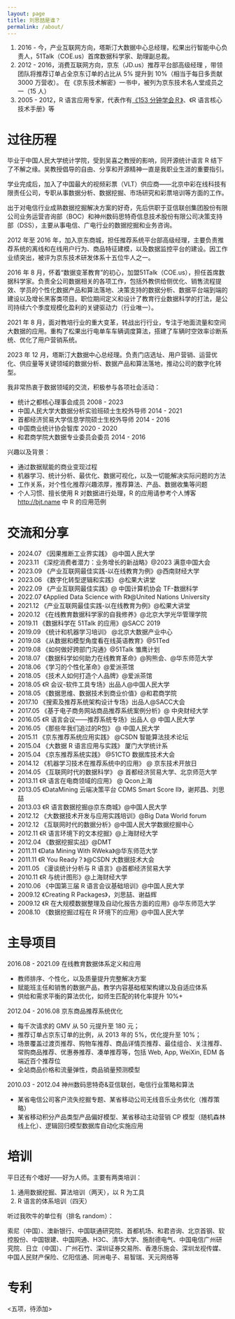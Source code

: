 ```yaml
---
layout: page
title: 刘思喆是谁？
permalink: /about/
---
```


1. 2016 - 今，产业互联网方向，塔斯汀大数据中心总经理，松果出行智能中心负责人，51Talk（COE.us）首席数据科学家、助理副总裁。
2. 2012 - 2016，消费互联网方向，京东（JD.us）推荐平台部高级经理 ，带领团队将推荐订单占全京东订单的占比从 5% 提升到 10%（相当于每日多贡献 3000 万营收）。
在《京东技术解密》一书中，被列为京东技术名人堂成员之一（15 人）
1. 2005 - 2012，R 语言应用专家，代表作有[《153 分钟学会Ｒ》](https://mirrors.tuna.tsinghua.edu.cn/CRAN/)、《R 语言核心技术手册》等

# 过往历程

毕业于中国人民大学统计学院，受到吴喜之教授的影响，同开源统计语言 R 结下了不解之缘。吴教授倡导的自由、分享和开源精神一直是我职业生涯的重要指引。

学业完成后，加入了中国最大的视频彩票（VLT）供应商——北京中彩在线科技有限责任公司，专职从事数据分析、数据挖掘、市场研究和彩票培训等方面的工作。

出于对电信行业成熟数据挖掘解决方案的好奇，先后供职于亚信联创集团股份有限公司业务运营咨询部（BOC）和神州数码思特奇信息技术股份有限公司决策支持部（DSS），主要从事电信、广电行业的数据挖掘和业务咨询。

2012 年至 2016 年，加入京东商城，担任推荐系统平台部高级经理，主要负责推荐系统的离线和在线用户行为、商品特征建模，以及数据监控平台的建设。因工作业绩突出，被评为京东技术研发体系十五位牛人之一。

2016 年 8 月，怀着“数据变革教育”的初心，加盟51Talk（COE.us），担任首席数据科学家。负责全公司数据相关的各项工作，包括外教供给侧优化、销售流程提效、学员的个性化数据产品和算法落地、决策支持的数据分析、数据平台端到端的建设以及增长黑客类项目。职位期间定义和设计了教育行业数据科学的打法，是公司持续六个季度规模化盈利的关键驱动力（行业唯一）。

2021 年 8 月，面对教培行业的重大变革，转战出行行业，专注于地面流量和空间大数据的应用。重构了松果出行电单车车辆调度算法，搭建了车辆时空效率诊断系统、优化了用户营销系统。

2023 年 12 月，塔斯汀大数据中心总经理。负责门店选址、用户营销、运营优化、供应量等关键领域的数据分析、数据产品和算法落地，推动公司的数字化转型。

我非常热衷于数据领域的交流，积极参与各项社会活动：

- 统计之都核心理事会成员 2008 - 2023
- 中国人民大学大数据分析实验班硕士生校外导师 2014 - 2021
- 首都经济贸易大学信息学院硕士生校外导师 2014 - 2016
- 中国商业统计协会智库 2020 - 2020
- 和君商学院大数据专业委员会委员 2014 - 2016

兴趣以及背景：

- 通过数据赋能的商业变现过程
- 机器学习、统计分析、最优化、数据可视化，以及一切能解决实际问题的方法
- 工作关系，对个性化推荐兴趣浓厚，推荐算法、产品、数据收集等问题
- 个人习惯、擅长使用 R 对数据进行处理，R 的应用请参考个人博客 <http://bjt.name> 中 R 的应用范例


# 交流和分享

- 2024.07 《因果推断工业界实践》 @中国人民大学
- 2023.11 《深挖消费者潜力：业务增长的新战略》@2023 满意中国大会
- 2023.09 《产业互联网最佳实践-以在线教育为例》@西南财经大学
- 2023.06 《数字化转型逻辑和实践》 @松果大讲堂
- 2022.09 《产业互联网最佳实践》@ 中国计算机协会 TF-数据科学
- 2022.07 《Applied Data Science with R》@United Nations University
- 2021.12 《产业互联网最佳实践-以在线教育为例》@松果大讲堂
- 2020.12 《在线教育数据科学家的自我修养》@北京大学光华管理学院
- 2019.11 《数据科学在 51Talk 的应用》@SACC 2019
- 2019.09 《统计和机器学习培训》 @北京大数据产业中心
- 2019.08 《从数据和模型角度看在线英语教育》@51Ted
- 2019.08 《如何做好跨部门沟通》@51Talk 雏鹰计划
- 2018.07 《数据科学如何助力在线教育革命》@狗熊会、@华东师范大学
- 2018.06 《学习的个性化革命》@爱派茶馆
- 2018.05 《技术人如何打造个人品牌》@爱派茶馆
- 2018.05 《R 会议-软件工具专场》出品人@中国人民大学
- 2018.05 《数据思维、数据技术到商业价值》@和君商学院
- 2017.10 《搜索及推荐系统架构设计专场》出品人@SACC大会
- 2017.05 《基于电子商务网站商品推荐系统案例分析》@ 中央财经大学
- 2016.05 《R 语言会议——推荐系统专场》出品人 @ 中国人民大学
- 2016.05 《那些年我们追过的R包》 @ 中国人民大学
- 2015.11 《京东推荐系统应用实践》 @CSDN 智能算法技术论坛
- 2015.04 《大数据 R 语言应用与实践》 厦门大学统计系
- 2015.04 《京东推荐系统实践》 @51CTO 数据库技术大会 
- 2014.12 《机器学习技术在推荐系统中的应用》 @ 京东技术开放日
- 2014.05 《互联网时代的数据科学》 @ 首都经济贸易大学、北京师范大学
- 2013.11 《R 语言在电商领域的应用》 @ Qcon上海 
- 2013.05 《DataMining 云端决策平台 CDMS Smart Score II》，谢邦昌、刘思喆
- 2013.03 《R 语言数据挖掘@京东商城》@中国人民大学
- 2012.12 《大数据技术开发与应用实践培训》@Big Data World forum
- 2012.12 《互联网时代的数据分析》@中国人民大学数据挖掘中心
- 2012.11 《R 语言环境下的文本挖掘》@上海财经大学
- 2012.04 《数据挖掘实战》@DMT
- 2011.11 《Data Mining With RWeka》@华东师范大学
- 2011.11 《R You Ready？》@CSDN 大数据技术大会
- 2011.05 《漫谈统计分析与 R 语言》@首都经济贸易大学
- 2010.11 《R 与统计图形》@上海财经大学
- 2010.06 《中国第三届 R 语言会议基础培训》@中国人民大学
- 2009.12 《Creating R Packages》，刘思喆、谢益辉
- 2009.12 《R 在大规模数据整理及自动化报告方面的应用》@华东师范大学
- 2008.10 《数据挖掘过程在 R 环境下的应用》@中国人民大学


# 主导项目

2016.08 - 2021.09 在线教育数据体系定义和应用

- 教师排序、个性化，以及质量提升完整解决方案
- 赋能班主任和销售的数据产品，教学内容基础框架构建以及自适应体系
- 供给和需求平衡的算法优化，如师生匹配的转化率提升 10%+

2012.04 - 2016.08 京东商品推荐系统优化

- 每千次请求的 GMV 从 50 元提升至 180 元；
- 推荐订单占京东订单的比例，从 2013 年的 5%，优化提升至 10%；
- 场景覆盖过渡页推荐、购物车推荐、商品详情页推荐、最佳组合、关注推荐、常购商品推荐、优惠券推荐、凑单推荐等，包括 Web, App, WeiXin, EDM 各端近百个推荐位
- 全站商品价格和流量弹性，商品销量预测模型

2010.03 - 2012.04 神州数码思特奇&亚信联创，电信行业策略和算法

- 某省电信公司客户流失挖掘专题、某省移动公司无线音乐业务优化（推荐策略）
- 某省移动积分产品类型产品偏好模型、某省移动主动营销 CP 模型（随机森林线上化）、逻辑回归模型数据库自动化实施应用

# 培训

平日还有个嗜好——好为人师。主要有两类培训：

1. 通用数据挖掘、算法培训（两天），以 R 为工具
2. R 语言的体系培训（四天）

听过我吹牛的单位有（排名 random）：

索尼（中国）、澳新银行、中国联通研究院、首都机场、和君咨询、北京首钢、软控股份、中国银建、中国网通、H3C、清华大学、施耐德电气、中国电信广州研究院、日立（中国）、广州石竹、深圳证券交易所、香港乐施会、深圳龙视传媒、中国人民财产保险、亿阳信通、同洲电子、易智瑞、天元网络等

# 专利

<五项，待添加> 
